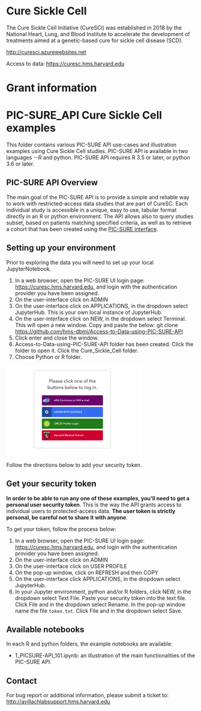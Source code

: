 # Cure Sickle Cell
The Cure Sickle Cell Initiative (CureSCi) was established in 2018 by the National Heart, Lung, and Blood Institute to accelerate the development of treatments aimed at a genetic-based cure for sickle cell disease (SCD).

http://curesci.azurewebsites.net

Access to data: https://curesc.hms.harvard.edu

# Grant information



# PIC-SURE_API Cure Sickle Cell examples

This folder contains various PIC-SURE API use-cases and illustration examples using Cure Sickle Cell studies. PIC-SURE API is available in two languages --R and python. PIC-SURE API requires R 3.5 or later, or python 3.6 or later.


## PIC-SURE API Overview

The main goal of the PIC-SURE API is to provide a simple and reliable way to work with restricted-access data studies that are part of CureSC. Each individual study is accessible in a unique, easy to use, tabular format directly in an R or python environment. The API allows also to query studies subset, based on patients matching specified criteria, as well as to retrieve a cohort that has been created using the [PIC-SURE interface](https://curesc.hms.harvard.edu). 

## Setting up your environment
Prior to exploring the data you will need to set up your local JupyterNotebook. 
1. In a web browser, open the PIC-SURE UI login page: https://curesc.hms.harvard.edu, and login with the authentication provider you have been assigned.
2. On the user-interface click on ADMIN
3. On the user-interface click on APPLICATIONS, in the dropdown select JupyterHub. This is your own local instance of JupyterHub. 
4. On the user-interface click on NEW, in the dropdown select Terminal.  This will open a new window. Copy and paste the below:
git clone https://github.com/hms-dbmi/Access-to-Data-using-PIC-SURE-API 
5. Click enter and close the window. 
6. Access-to-Data-using-PIC-SURE-API folder has been created. Click the folder to open it. Click the Cure_Sickle_Cell folder.
7. Choose Python or R folder.

![Set up JupyterHub](curesc_jupyterhub.gif)

Follow the directions below to add your security token. 

## Get your security token

**In order to be able to run any one of these examples, you'll need to get a personal user security token**. This is the way the API grants access to individual users to protected-access data. **The user token is strictly personal, be careful not to share it with anyone**.

To get your token, follow the process below:
1. In a web browser, open the PIC-SURE UI login page: https://curesc.hms.harvard.edu, and login with the authentication provider you have been assigned.
2. On the user-interface click on ADMIN
3. On the user-interface click on USER PROFILE
4. On the pop-up window, click on REFRESH and then COPY
5. On the user-interface click APPLICATIONS, in the dropdown select JupyterHub.
5. In your Jupyter environment, python and/or R folders, click NEW, in the dropdown select Text File. Paste your security token into the text file. Click File and in the dropdown select Rename. In the pop-up window name the file `token.txt`. Click File and in the dropdown select Save. 



## Available notebooks

In each R and python folders, the example notebooks are available: 
- 1_PICSURE-API_101.ipynb: an illustration of the main functionalities of the PIC-SURE API.


## Contact

For bug report or additional information, please submit a ticket to: http://avillachlabsupport.hms.harvard.edu 

